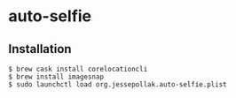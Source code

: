# auto-selfie

## Installation

```
$ brew cask install corelocationcli
$ brew install imagesnap
$ sudo launchctl load org.jessepollak.auto-selfie.plist
```
